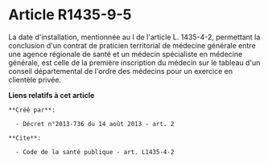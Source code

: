 # Article R1435-9-5

La date d'installation, mentionnée au I de l'article L. 1435-4-2, permettant la conclusion d'un contrat de praticien
territorial de médecine générale entre une agence régionale de santé et un médecin spécialiste en médecine générale, est
celle de la première inscription du médecin sur le tableau d'un conseil départemental de l'ordre des médecins pour un
exercice en clientèle privée.

**Liens relatifs à cet article**

	**Créé par**:

	  - Décret n°2013-736 du 14 août 2013 - art. 2

	**Cite**:

	  - Code de la santé publique - art. L1435-4-2
